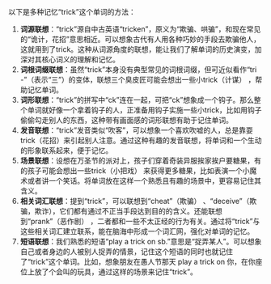 以下是多种记忆“trick”这个单词的方法：
1. **词源联想**：“trick”源自中古英语“tricken”，原义为“欺骗、哄骗”，和现在常见的“诡计，花招”意思相近。可以想象古代有人用各种巧妙的手段去欺骗他人，这就用到了trick。这种从词源角度的联想，能让我们了解单词的历史演变，加深对其核心词义的理解和记忆。
2. **词根词缀联想**：虽然“trick”本身没有典型常见的词根词缀，但可近似看作“tri -”（表示“三”）的变体，联想三个臭皮匠可能会想出一些小trick（计谋） ，帮助记忆单词。 
3. **词形联想**：“trick”的拼写中“ck”连在一起，可把“ck”想象成一个钩子。那么整个单词就好像一个拿着钩子的人，正准备用钩子实施一些小trick，比如用钩子偷偷勾走别人的东西，这种带有画面感的词形联想有助于记住单词。 
4. **发音联想**：“trick”发音类似“吹客”，可以想象一个喜欢吹嘘的人，总是靠耍trick（花招）来引起别人注意。通过这种有趣的发音联想，将单词和一个生动的形象联系起来，便于记忆。 
5. **场景联想**：设想在万圣节的派对上，孩子们穿着奇装异服挨家挨户要糖果，有的孩子可能会想出一些trick（小把戏） 来获得更多糖果，比如表演一个小魔术或者讲一个笑话。将单词放在这样一个熟悉且有趣的场景中，更容易记住其含义。 
6. **相关词汇联想**：提到“trick”，可以联想到“cheat”（欺骗） 、“deceive”（欺骗，欺诈），它们都有通过不正当手段达到目的的含义。还能联想到“prank”（恶作剧） ，二者都和一些不太正经的行为有关。通过将“trick”与这些相关词汇建立联系，能在脑海中形成一个词汇网，强化对单词的记忆。 
7. **短语联想**：我们熟悉的短语“play a trick on sb.”意思是“捉弄某人”。可以想象自己或者身边的人被别人捉弄的情景，记住这个短语的同时也就记住了“trick”这个单词。比如，想象朋友在愚人节那天 play a trick on 你，在你座位上放了个会叫的玩具，通过这样的场景来记住“trick”。 